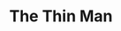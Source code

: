 ---
title: "The Thin Man"
year: 1934
rating: 3.5
stars: "★★★½"
rewatched: false
permalink: "the-thin-man"
watched_on: 2022-07-10
---